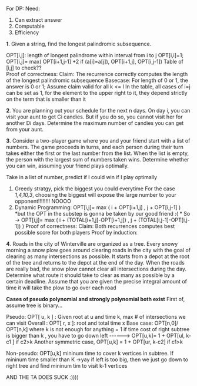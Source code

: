 For DP: Need:
1. Can extract answer
2. Computable
3. Efficiency


**1**. Given a string, find the longest palindromic subsequence.

OPT[i,j]: length of longest palindrome within interval from i to j
OPT[i,i]=1;
OPT[i,j]= max(  OPT[i+1,j-1] +2 if (a[i]=a[j]),
		OPT[i+1,j],
		OPT[i,j-1])
	Table of [i,j] to check??	
Proof of correctness:
Claim: The recurrence correctly computes the length of the longest palindromic subsequence
	Basecase: For length of 0 or 1, the answer is 0 or 1;
 Assume claim valid for all k <= l 
 In the table, all cases of i=j can be set as 1, for the element to the upper right to it, they depend strictly on
 the term that is smaller than it

**2**. You are planning out your schedule for the next n days. On day i, you can visit your aunt to get Ci candies. But
if you do so, you cannot visit her for another Di days. Determine the maximum number of candies you can get
from your aunt.


**3**. Consider a two-player game where you and your friend start with a list of numbers. The game proceeds in turns,
and each person during their turn takes either the first or the last number from the list. When the list is empty,
the person with the largest sum of numbers taken wins. Determine whether you can win, assuming your friend
plays optimally.

Take in a list of number, predict if I could win if I play optimally
1. Greedy stratgy, pick the biggest you could everytime
	For the case *1,4,10,3*, choosing the biggest will expose the large number to your opponent!!!!!!!! NOOOO
2. Dynamic Programming: OPT[i,j]= max ( i + OPT[i+1,j]	, j + OPT[i,j-1] ) *but the OPT in the substep is gonna be taken
	by our good friend :( *
	So ->  OPT[i,j]= max ( i + (TOTAL[i+1,j]-OPT[i+1,j])  , j + (TOTAL[i,j-1]-OPT[i,j-1])  ) 
Proof of correctness:
Claim: Both recurrences computes best possible score for both players
Proof by induction:
		

**4**. Roads in the city of Winterville are organized as a tree. Every snowy morning a snow plow goes around clearing
roads in the city with the goal of clearing as many intersections as possible. It starts from a depot at the root of
the tree and returns to the depot at the end of the day. When the roads are really bad, the snow plow cannot clear
all intersections during the day. Determine what route it should take to clear as many as possible by a certain
deadline. Assume that you are given the precise integral amount of time it will take the plow to go over each
road

**Cases of pseudo polynomial and strongly polynomial both exist**
First of, assume tree is binary...

Pseudo: OPT[ u, k ] : Given root at u and time k, max # of intersections we can visit
    Overall : OPT[ r, x ]: root and total time x
	Base case: OPT[n,0]/ OPT[n,k] where k is not enough for anything = 1
	if time cost of right subtree is bigger than k , you have to go down left
	------> OPT[u,k]= 1 + OPT[ul, k-c1 ] if c2>k
	Another symmetric case, OPT[u,k] = 1 + OPT[ur, k-c2] if c1>k

Non-pseudo: OPT[u,k] mininum time to cover k vertices in subtree. If mininum time smaller than K ->yay
	if left is too big, then we just go down to right tree and find mininum tim to visit k-1 vertices


AND THE TA DOES SUCK :))))














